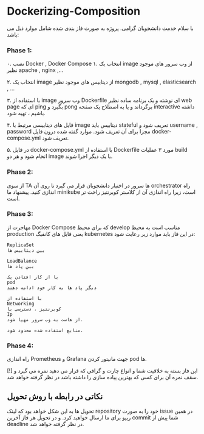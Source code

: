 # Dockerizing-Composition

با سلام خدمت دانشجویان گرامی. پروژه به صورت فاز بندی شده شامل موارد ذیل می باشد:

### Phase 1:
  ۰. نصب Docker , Docker Compose
  ۱. انتخاب یک image از وب سرور های موجود نظیر apache , nginx ,...
  
  ۲. انتخاب یک image از دیتابیس های موجود نظیر mongodb , mysql , elasticsearch , ... 
  
  ۳. با استفاده از image وب سرور Dockerfile ای نوشته و یک برنامه ساده نظیر web page ای که ping بگیرد و pong برگرداند و یا به اصطلاح یک صفحه interactive داشته باشیم ، تهیه شود.
  
  ۴. فایل های دیتابیسی مرتبط با image دیتابیس باید stateful تعریف شود و username , password مجزا برای آن تعریف شود. موارد گفته شده درون فایل docker-compose.yml تعریف شود.
  
  ۵. در فایل docker-compose.yml با استفاده از Dockerfile مورد ۳ عملیات  build انحام شود و هر دو image با یک دیگر اجرا شوند.
  
### Phase 2:

از سوی TA ها سرور در اختیار دانشجویان قرار می گیرد تا روی آن orchestrator راه اندازی کنید. پیشنهاد ما minikube است، زیرا راه اندازی آن از کلاستر کوبرنتیز راحت تر است.

### Phase 3:

مهاجرت از  Docker Compose که برای محیط develop مناسب است به محیط production یعنی فایل های کانفیگ kubernetes
در این فاز باید موارد زیر رعایت شود:
```
ReplicaSet
بین دیتابیس ها
```
```
LoadBalance
بین پاد ها
```
```
با از کار افتادن یک
pod
دیگر پاد ها به کار خود ادامه دهند
```
```
با استفاده از 
Networking
کوبرنتیز ، دسترسی با 
Ip
از هاست به وب سرور مهیا شود.
```
```
منابع استفاده شده محدود شود.
```

### Phase 4:

راه اندازی Prometheus و Grafana جهت مانیتور کردن pod ها.

[!] این فاز بسته به خلاقیت شما و انواع چارت و گرافی که قرار می دهید نمره می گیرد و سقف نمره آن برای کسی که بهترین پیاده سازی را داشته باشد در نظر گرفته خواهد  شد.


## نکاتی در رابطه با روش تحویل
تحویل ها به این شکل خواهد بود که لینک repository خود را به صورت issue در همین ریپو برای ما ارسال خواهید کرد.
 و در تحویل هر فاز آخرین commit شما پیش از deadline در نظر گرفته خواهد شد.

